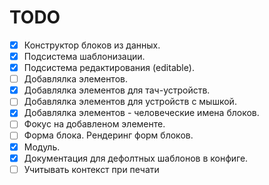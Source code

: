 # TODO

- [x] Конструктор блоков из данных.
- [x] Подсистема шаблонизации.
- [x] Подсистема редактирования (editable).
- [ ] Добавлялка элементов.
- [x] Добавлялка элементов для тач-устройств.
- [ ] Добавлялка элементов для устройств с мышкой.
- [x] Добавлялка элементов - человеческие имена блоков.
- [ ] Фокус на добавленом элементе.
- [ ] Форма блока. Рендеринг форм блоков.
- [x] Модуль.
- [x] Документация для дефолтных шаблонов в конфиге.
- [ ] Учитывать контекст при печати
